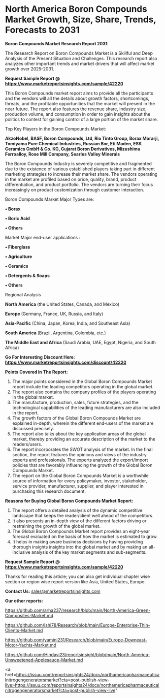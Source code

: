 # North America Boron Compounds Market Growth, Size, Share, Trends, Forecasts to 2031

<strong>Boron Compounds Market Research Report 2031</strong>

The Research Report on Boron Compounds Market is a Skillful and Deep Analysis of the Present Situation and Challenges. This research report also analyzes other important trends and market drivers that will affect market growth over 2025-2031.

<strong>Request Sample Report @ <a href=https://www.marketreportsinsights.com/sample/42220>https://www.marketreportsinsights.com/sample/42220</a></strong>

This Boron Compounds market report aims to provide all the participants and the vendors will all the details about growth factors, shortcomings, threats, and the profitable opportunities that the market will present in the near future. The report also features the revenue share, industry size, production volume, and consumption in order to gain insights about the politics to contest for gaining control of a large portion of the market share.

Top Key Players in the Boron Compounds Market:

<strong>AkzoNobel, BASF, Boron Compounds, Ltd, Rio Tinto Group, Borax Morarji, Tomiyama Pure Chemical Industries, Russian Bor, Eti Maden, ESK Ceramics GmbH & Co. KG, Gujarat Boron Derivatives, Mizushima Ferroalloy, Rose Mill Company, Searles Valley Minerals</strong>

The Boron Compounds Industry is severely competitive and fragmented due to the existence of various established players taking part in different marketing strategies to increase their market share. The vendors operating in the market are profiled based on price, quality, brand, product differentiation, and product portfolio. The vendors are turning their focus increasingly on product customization through customer interaction.

Boron Compounds Market Major Types are:

<strong>•  Borax

•  Boric Acid

•  Others</strong>

Market Major end-user applications :

<strong>•  Fiberglass

•  Agriculture

•  Ceramics

•  Detergents & Soaps

•  Others</strong>

Regional Analysis

</u><strong><b>North America</b></strong> (the United States, Canada, and Mexico)

<strong><b>Europe </b></strong>(Germany, France, UK, Russia, and Italy)

<strong><b>Asia-Pacific</b></strong> (China, Japan, Korea, India, and Southeast Asia)

<strong><b>South America</b></strong> (Brazil, Argentina, Colombia, etc.)

<strong><b>The Middle East and Africa</b></strong> (Saudi Arabia, UAE, Egypt, Nigeria, and South Africa)

<strong>Go For Interesting Discount Here: <a href=https://www.marketreportsinsights.com/discount/42220>https://www.marketreportsinsights.com/discount/42220</a></strong>

<strong>Points Covered in The Report:</strong>
<ol>
  <li>The major points considered in the Global Boron Compounds Market report include the leading competitors operating in the global market.</li>
  <li>The report also contains the company profiles of the players operating in the global market.</li>
  <li>The manufacture, production, sales, future strategies, and the technological capabilities of the leading manufacturers are also included in the report.</li>
  <li>The growth factors of the Global Boron Compounds Market are explained in-depth, wherein the different end-users of the market are discussed precisely.</li>
  <li>The report also talks about the key application areas of the global market, thereby providing an accurate description of the market to the readers/users.</li>
  <li>The report incorporates the SWOT analysis of the market. In the final section, the report features the opinions and views of the industry experts and professionals. The experts analyzed the export/import policies that are favorably influencing the growth of the Global Boron Compounds Market.</li>
  <li>The report on the Global Boron Compounds Market is a worthwhile source of information for every policymaker, investor, stakeholder, service provider, manufacturer, supplier, and player interested in purchasing this research document.</li>
</ol>
<strong>Reasons for Buying Global Boron Compounds Market Report:</strong>

<ol>
  <li>The report offers a detailed analysis of the dynamic competitive landscape that keeps the reader/client well ahead of the competitors.</li>
  <li>It also presents an in-depth view of the different factors driving or restraining the growth of the global market.</li>
  <li>The Global Boron Compounds Market report provides an eight-year forecast evaluated on the basis of how the market is estimated to grow.</li>
  <li>It helps in making aware business decisions by having providing thorough insights insights into the global market and by making an all-inclusive analysis of the key market segments and sub-segments.</li>
</ol>
<strong>Request Sample Report @ <a href=https://www.marketreportsinsights.com/sample/42220>https://www.marketreportsinsights.com/sample/42220</a></strong>


Thanks for reading this article; you can also get individual chapter wise section or region wise report version like Asia, United States, Europe.

<strong>Contact Us:</strong>
sales@marketreportsinsights.com

<strong>Our other reports:</strong>

<a href=https://github.com/arha237/research/blob/main/North-America-Green-Composites-Market.md>https://github.com/arha237/research/blob/main/North-America-Green-Composites-Market.md</a>

<a href=https://github.com/Ishi78/Research/blob/main/Europe-Enterprise-Thin-Clients-Market.md>https://github.com/Ishi78/Research/blob/main/Europe-Enterprise-Thin-Clients-Market.md</a>

<a href=https://github.com/yamini231/Research/blob/main/Europe-Downeast-Motor-Yachts-Market.md>https://github.com/yamini231/Research/blob/main/Europe-Downeast-Motor-Yachts-Market.md</a>

<a href=https://github.com/Hindavi23/reportsinsight/blob/main/North-America-Unsweetened-Applesauce-Market.md>https://github.com/Hindavi23/reportsinsight/blob/main/North-America-Unsweetened-Applesauce-Market.md</a>

<a href=https://issuu.com/reportsinsights24/docs/northamericapharmaceuticalnitrogengeneratorsmarket?cta=post-publish-view-live>https://issuu.com/reportsinsights24/docs/northamericapharmaceuticalnitrogengeneratorsmarket?cta=post-publish-view-live</a>"
